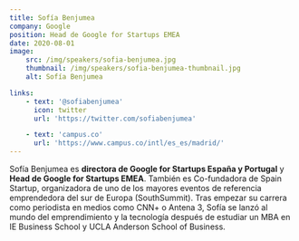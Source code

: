 ```yaml
---
title: Sofía Benjumea
company: Google
position: Head de Google for Startups EMEA
date: 2020-08-01
image:
    src: /img/speakers/sofia-benjumea.jpg
    thumbnail: /img/speakers/sofia-benjumea-thumbnail.jpg
    alt: Sofía Benjumea

links:
    - text: '@sofiabenjumea'
      icon: twitter
      url: 'https://twitter.com/sofiabenjumea'

    - text: 'campus.co'
      url: 'https://www.campus.co/intl/es_es/madrid/'
---
```


Sofía Benjumea es **directora de Google for Startups España y Portugal** y **Head de Google for Startups EMEA**. También es Co-fundadora de Spain Startup, organizadora de uno de los mayores eventos de referencia emprendedora del sur de Europa (SouthSummit). Tras empezar su carrera como periodista en medios como CNN+ o Antena 3, Sofía se lanzó al mundo del emprendimiento y la tecnología después de estudiar un MBA en IE Business School y UCLA Anderson School of Business.
